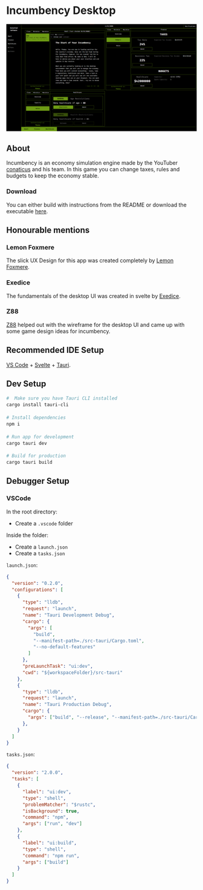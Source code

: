 # Incumbency Desktop

![Incumbency Screenshot](/screenshots/incumbency.png)

## About

Incumbency is an economy simulation engine made by the YouTuber [conaticus](https://youtube.com/@conaticus) and his team. In this game you can change taxes, rules and budgets to keep the economy stable.

### Download

You can either build with instructions from the README or download the executable [here](https://github.com/conaticusgrp/incumbency-desktop/releases).

## Honourable mentions

### Lemon Foxmere

The slick UX Design for this app was created completely by [Lemon Foxmere](https://github.com/TheLemonOrange).

### Exedice

The fundamentals of the desktop UI was created in svelte by [Exedice](https://github.com/Ex-ce-pt).

### Z88

[Z88](https://github.com/maksymixs) helped out with the wireframe for the desktop UI and came up with some game design ideas for incumbency.

## Recommended IDE Setup

[VS Code](https://code.visualstudio.com/) + [Svelte](https://marketplace.visualstudio.com/items?itemName=svelte.svelte-vscode) + [Tauri](https://marketplace.visualstudio.com/items?itemName=tauri-apps.tauri-vscode).

## Dev Setup

```bash
#  Make sure you have Tauri CLI installed
cargo install tauri-cli

# Install dependencies
npm i

# Run app for development
cargo tauri dev

# Build for production
cargo tauri build
```

## Debugger Setup

### VSCode
In the root directory:
- Create a `.vscode` folder

Inside the folder:
- Create a `launch.json`
- Create a `tasks.json`

`launch.json`:
```json
{
  "version": "0.2.0",
  "configurations": [
    {
      "type": "lldb",
      "request": "launch",
      "name": "Tauri Development Debug",
      "cargo": {
        "args": [
          "build",
          "--manifest-path=./src-tauri/Cargo.toml",
          "--no-default-features"
        ]
      },
      "preLaunchTask": "ui:dev",
      "cwd": "${workspaceFolder}/src-tauri"
    },
    {
      "type": "lldb",
      "request": "launch",
      "name": "Tauri Production Debug",
      "cargo": {
        "args": ["build", "--release", "--manifest-path=./src-tauri/Cargo.toml"]
      },
    }
  ]
}
```
`tasks.json`:
```json
{
  "version": "2.0.0",
  "tasks": [
    {
      "label": "ui:dev",
      "type": "shell",
      "problemMatcher": "$rustc",
      "isBackground": true,
      "command": "npm",
      "args": ["run", "dev"]
    },
    {
      "label": "ui:build",
      "type": "shell",
      "command": "npm run",
      "args": ["build"]
    }
  ]
}
```
